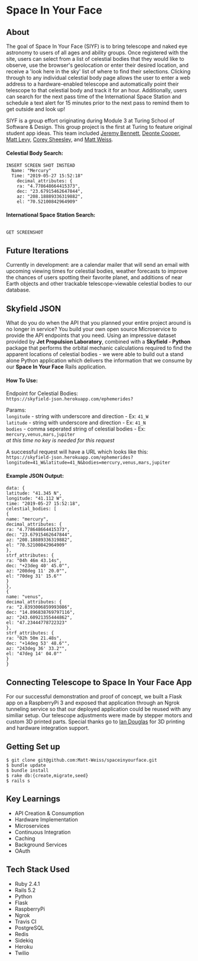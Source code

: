 # Space In Your Face

## About

The goal of Space In Your Face (SIYF) is to bring telescope and naked eye astronomy to users of all ages and ability groups. Once registered with the site, users can select from a list of celestial bodies that they would like to observe, use the browser's geolocation or enter their desired location, and receive a 'look here in the sky' list of where to find their selections. Clicking through to any individual celestial body page allows the user to enter a web address to a hardware-enabled telescope and automatically point their telescope to that celestial body and track it for an hour. Additionally, users can search for the next pass time of the International Space Station and schedule a text alert for 15 minutes prior to the next pass to remind them to get outside and look up!

SIYF is a group effort originating during Module 3 at Turing School of Software & Design. This group project is the first at Turing to feature original student app ideas. This team included [Jeremy Bennett](https://github.com/JaxJafinPapau), [Deonte Cooper](https://github.com/djc00p), [Matt Levy](https://github.com/milevy1), [Corey Sheesley](https://github.com/CSheesley?tab=repositories), and [Matt Weiss](https://github.com/Matt-Weiss).


#### Celestial Body Search:
```
INSERT SCREEN SHOT INSTEAD
  Name: "Mercury"
  Time: "2019-05-27 15:52:18"
    decimal_attributes: {
    ra: "4.778648664415373",
    dec: "23.67915462647844",
    az: "208.18889336319882",
    el: "70.52100842964909"
```

#### International Space Station Search:
```

GET SCREENSHOT

```

## Future Iterations
Currently in development: are a calendar mailer that will send an email with upcoming viewing times for celestial bodies, weather forecasts to improve the chances of users spotting their favorite planet, and additions of near Earth objects and other trackable telescope-viewable celestial bodies to our database.

## Skyfield JSON
What do you do when the API that you planned your entire project around is no longer in service? You build your own open source Microservice to provide the API endpoints that you need. Using an impressive dataset provided by **Jet Propulsion Laboratory**, combined with a **Skyfield - Python** package that performs the orbital mechanic calculations required to find the apparent locations of celestial bodies  - we were able to build out a stand alone Python application which delivers the information that we consume by our **Space In Your Face** Rails application.

#### How To Use:

Endpoint for Celestial Bodies:\
`https://skyfield-json.herokuapp.com/ephemerides?`

Params:\
`longitude` - string with underscore and direction - Ex: `41_W`\
`latitude` - string with underscore and direction - Ex: `41_N`\
`bodies` - comma seperated string of celestial bodies - Ex: `mercury,venus,mars,jupiter`\
*at this time no key is needed for this request*

A successful request will have a URL which looks like this: \
`https://skyfield-json.herokuapp.com/ephemerides?longitude=41_W&latitude=41_N&bodies=mercury,venus,mars,jupiter`

#### Example JSON Output:
```
data: {
latitude: "41.345 N",
longitude: "41.112 W",
time: "2019-05-27 15:52:18",
celestial_bodies: [
{
name: "mercury",
decimal_attributes: {
ra: "4.778648664415373",
dec: "23.67915462647844",
az: "208.18889336319882",
el: "70.52100842964909"
},
strf_attributes: {
ra: "04h 46m 43.14s",
dec: "+23deg 40' 45.0"",
az: "208deg 11' 20.0"",
el: "70deg 31' 15.6""
}
},
{
name: "venus",
decimal_attributes: {
ra: "2.8393006859993086",
dec: "14.896838769797116",
az: "243.60921355444862",
el: "47.23444778722323"
},
strf_attributes: {
ra: "02h 50m 21.48s",
dec: "+14deg 53' 48.6"",
az: "243deg 36' 33.2"",
el: "47deg 14' 04.0""
}
}
```

## Connecting Telescope to **Space In Your Face** App

For our successful demonstration and proof of concept, we built a Flask app on a RaspberryPi 3 and exposed that application through an Ngrok tunneling service so that our deployed application could be reused with any similiar setup. Our telescope adjustments were made by stepper motors and custom 3D printed parts. Special thanks go to [Ian Douglas](https://github.com/iandouglas) for 3D printing and hardware integration support.

## Getting Set up
```
$ git clone git@github.com:Matt-Weiss/spaceinyourface.git
$ bundle update
$ bundle install
$ rake db:{create,migrate,seed}
$ rails s
```


## Key Learnings
- API Creation & Consumption
- Hardware Implementation
- Microservices
- Continuous Integration
- Caching
- Background Services
- OAuth

## Tech Stack Used
- Ruby 2.4.1
- Rails 5.2
- Python
- Flask
- RaspberryPi
- Ngrok
- Travis CI
- PostgreSQL
- Redis
- Sidekiq
- Heroku
- Twilio
